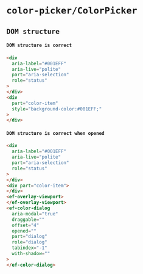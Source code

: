 # `color-picker/ColorPicker`

## `DOM structure`

####   `DOM structure is correct`

```html
<div
  aria-label="#001EFF"
  aria-live="polite"
  part="aria-selection"
  role="status"
>
</div>
<div
  part="color-item"
  style="background-color:#001EFF;"
>
</div>

```

####   `DOM structure is correct when opened`

```html
<div
  aria-label="#001EFF"
  aria-live="polite"
  part="aria-selection"
  role="status"
>
</div>
<div part="color-item">
</div>
<ef-overlay-viewport>
</ef-overlay-viewport>
<ef-color-dialog
  aria-modal="true"
  draggable=""
  offset="4"
  opened=""
  part="dialog"
  role="dialog"
  tabindex="-1"
  with-shadow=""
>
</ef-color-dialog>

```

